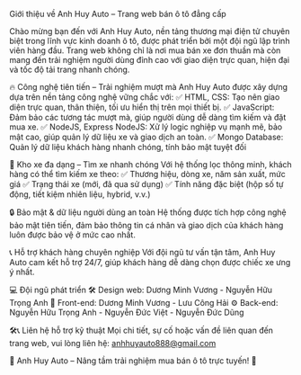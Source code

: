 <!-- WebsiteAutoCar -->
Giới thiệu về Anh Huy Auto – Trang web bán ô tô đẳng cấp

Chào mừng bạn đến với Anh Huy Auto, nền tảng thương mại điện tử chuyên biệt trong lĩnh vực kinh doanh ô tô, được phát triển bởi một đội ngũ lập trình viên hàng đầu. Trang web không chỉ là nơi mua bán xe đơn thuần mà còn mang đến trải nghiệm người dùng đỉnh cao với giao diện trực quan, hiện đại và tốc độ tải trang nhanh chóng.

🔥 Công nghệ tiên tiến – Trải nghiệm mượt mà
Anh Huy Auto được xây dựng dựa trên nền tảng công nghệ vững chắc với:
✅ HTML, CSS: Tạo nên giao diện trực quan, thân thiện, tối ưu hiển thị trên mọi thiết bị.
✅ JavaScript: Đảm bảo các tương tác mượt mà, giúp người dùng dễ dàng tìm kiếm và đặt mua xe.
✅ NodeJS, Express NodeJS: Xử lý logic nghiệp vụ mạnh mẽ, bảo mật cao, giúp quản lý dữ liệu xe và giao dịch an toàn.
✅ Mongo Database: Quản lý dữ liệu khách hàng nhanh chóng, tính bảo mật tuyệt đối

🚗 Kho xe đa dạng – Tìm xe nhanh chóng
Với hệ thống lọc thông minh, khách hàng có thể tìm kiếm xe theo:
✅ Thương hiệu, dòng xe, năm sản xuất, mức giá
✅ Trạng thái xe (mới, đã qua sử dụng)
✅ Tính năng đặc biệt (hộp số tự động, tiết kiệm nhiên liệu, hybrid, v.v.)

🔒 Bảo mật & dữ liệu người dùng an toàn
Hệ thống được tích hợp công nghệ bảo mật tiên tiến, đảm bảo thông tin cá nhân và giao dịch của khách hàng luôn được bảo vệ ở mức cao nhất.

📞 Hỗ trợ khách hàng chuyên nghiệp
Với đội ngũ tư vấn tận tâm, Anh Huy Auto cam kết hỗ trợ 24/7, giúp khách hàng dễ dàng chọn được chiếc xe ưng ý nhất.

💻 Đội ngũ phát triển
🛠️ Design web: Dương Minh Vương - Nguyễn Hữu Trọng Anh
🚀 Front-end: Dương Minh Vương - Lưu Công Hải 
⚙️ Back-end: Nguyễn Hữu Trọng Anh - Nguyễn Đức Việt - Nguyễn Đức Dũng 

🛠📞 Liên hệ hỗ trợ kỹ thuật
Mọi chi tiết, sự cố hoặc vấn đề liên quan đến trang web, vui lòng liên hệ: anhhuyauto888@gmail.com

🌟 Anh Huy Auto – Nâng tầm trải nghiệm mua bán ô tô trực tuyến! 🌟
